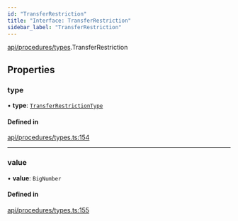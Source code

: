 ```yaml
---
id: "TransferRestriction"
title: "Interface: TransferRestriction"
sidebar_label: "TransferRestriction"
---
```


[api/procedures/types](../../../../../modules/API/Procedures/Types/Types.md).TransferRestriction

## Properties

### type

• **type**: [`TransferRestrictionType`](../../../../../enums/API/Procedures/Types/TransferRestrictionType/TransferRestrictionType.md)

#### Defined in

[api/procedures/types.ts:154](https://github.com/PolymeshAssociation/polymesh-sdk/blob/95f248df/src/api/procedures/types.ts#L154)

___

### value

• **value**: `BigNumber`

#### Defined in

[api/procedures/types.ts:155](https://github.com/PolymeshAssociation/polymesh-sdk/blob/95f248df/src/api/procedures/types.ts#L155)
